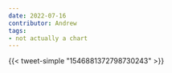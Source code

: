 ```yaml
---
date: 2022-07-16
contributor: Andrew
tags:
- not actually a chart
---
```


{{< tweet-simple "1546881372798730243" >}}

<!-- {< tweet user="SeanMombo" id="1546881372798730243" >}} -->
